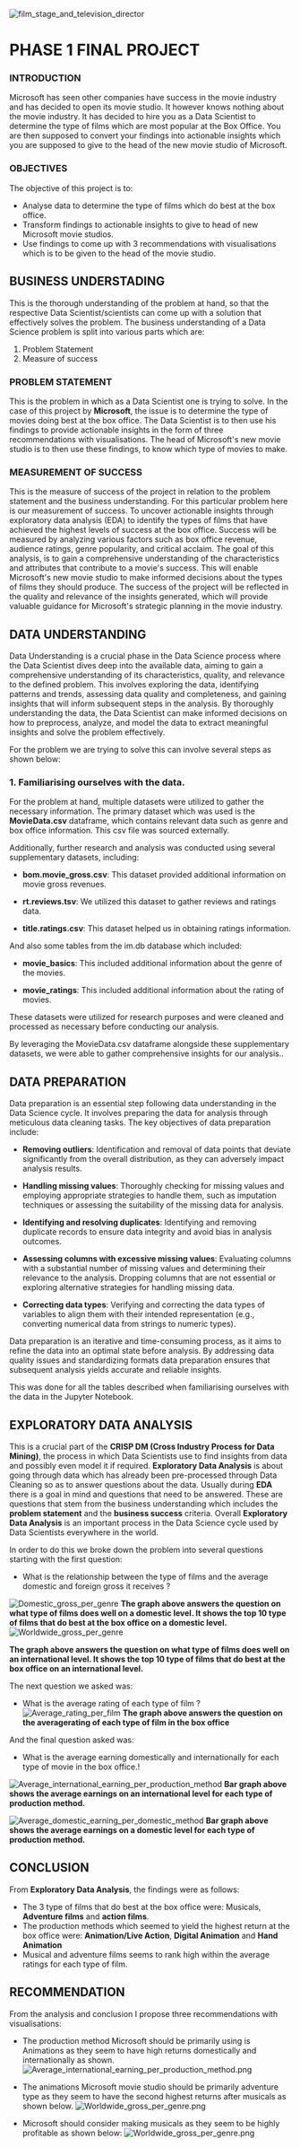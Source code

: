 ![film_stage_and_television_director](https://github.com/DennisWainaina/Phase_1_final_project/assets/116555573/fe94daa9-8c76-4caf-9219-44b9a51f2d57)
# PHASE 1 FINAL PROJECT

### INTRODUCTION

Microsoft has seen other companies have success in the movie industry and has decided to open its movie studio. It however knows nothing about the movie industry. It has decided to hire you as a Data Scientist to determine the type of films which are most popular at the Box Office. You are then supposed to convert your findings into actionable insights which you are supposed to give to the head of the new movie studio of Microsoft.

### OBJECTIVES
The objective of this project is to:
- Analyse data to determine the type of films which do best at the box office.
- Transform findings to actionable insights to give to head of new Microsoft movie studios.
- Use findings to come up with 3 recommendations with visualisations which is to be given to the head of the movie studio.

## BUSINESS UNDERSTADING

This is the thorough understanding of the problem at hand, so that the respective Data Scientist/scientists can come up with a solution that effectively solves the problem. The business understanding of a Data Science problem is split into various parts which are:
1. Problem Statement
2. Measure of success

### PROBLEM STATEMENT
This is the problem in which as a Data Scientist one is trying to solve. In the case of this project by **Microsoft**, the issue is to determine the type of movies doing best at the box office. The Data Scientist is to then use his findings to provide actionable insights in the form of three recommendations with visualisations. The head of Microsoft's new movie studio is to then use these findings, to know which type of movies to make.

### MEASUREMENT OF SUCCESS
This is the measure of success of the project in relation to the problem statement and the business understanding. For this particular problem here is our measurement of success. To uncover actionable insights through exploratory data analysis (EDA) to identify the types of films that have achieved the highest levels of success at the box office. Success will be measured by analyzing various factors such as box office revenue, audience ratings, genre popularity, and critical acclaim. The goal of this analysis, is to gain a comprehensive understanding of the characteristics and attributes that contribute to a movie's success. This will enable Microsoft's new movie studio to make informed decisions about the types of films they should produce. The success of the project will be reflected in the quality and relevance of the insights generated, which will provide valuable guidance for Microsoft's strategic planning in the movie industry.

## DATA UNDERSTANDING
Data Understanding is a crucial phase in the Data Science process where the Data Scientist dives deep into the available data, aiming to gain a comprehensive understanding of its characteristics, quality, and relevance to the defined problem. This involves exploring the data, identifying patterns and trends, assessing data quality and completeness, and gaining insights that will inform subsequent steps in the analysis. By thoroughly understanding the data, the Data Scientist can make informed decisions on how to preprocess, analyze, and model the data to extract meaningful insights and solve the problem effectively.

For the problem we are trying to solve this can involve several steps as shown below:

### 1. Familiarising ourselves with the data.

For the problem at hand, multiple datasets were utilized to gather the necessary information. The primary dataset which was used is the **MovieData.csv** dataframe, which contains relevant data such as genre and box office information. This csv file was sourced externally.

Additionally, further research and analysis was conducted using several supplementary datasets, including:

- **bom.movie_gross.csv**: This dataset provided additional information on movie gross revenues.

- **rt.reviews.tsv**: We utilized this dataset to gather reviews and ratings data.

- **title.ratings.csv**: This dataset helped us in obtaining ratings information.

And also some tables from the im.db database which included:
- **movie_basics**: This included additional information about the genre of the movies.

- **movie_ratings**: This included additional information about the rating of movies.

These datasets were utilized for research purposes and were cleaned and processed as necessary before conducting our analysis.

By leveraging the MovieData.csv dataframe alongside these supplementary datasets, we were able to gather comprehensive insights for our analysis..

## DATA PREPARATION

Data preparation is an essential step following data understanding in the Data Science cycle. It involves preparing the data for analysis through meticulous data cleaning tasks. The key objectives of data preparation include:

- **Removing outliers**: Identification and removal of data points that deviate significantly from the overall distribution, as they can adversely impact analysis results.

- **Handling missing values**: Thoroughly checking for missing values and employing appropriate strategies to handle them, such as imputation techniques or assessing the suitability of the missing data for analysis.

- **Identifying and resolving duplicates**: Identifying and removing duplicate records to ensure data integrity and avoid bias in analysis outcomes.

- **Assessing columns with excessive missing values**: Evaluating columns with a substantial number of missing values and determining their relevance to the analysis. Dropping columns that are not essential or exploring alternative strategies for handling missing data.


- **Correcting data types**: Verifying and correcting the data types of variables to align them with their intended representation (e.g., converting numerical data from strings to numeric types).

Data preparation is an iterative and time-consuming process, as it aims to refine the data into an optimal state before analysis. By addressing data quality issues and standardizing formats data preparation ensures that subsequent analysis yields accurate and reliable insights.

This was done for all the tables described when familiarising ourselves with the data in the Jupyter Notebook.

## EXPLORATORY DATA ANALYSIS

This is a crucial part of the **CRISP DM (Cross Industry Process for Data Mining)**, the process in which Data Scientists use to find insights from data and possibly even model it if required. **Exploratory Data Analysis** is about going through data which has already been pre-processed through Data Cleaning so as to answer questions about the data. Usually during **EDA** there is a goal in mind and questions that need to be answered. These are questions that stem from the business understanding which includes the **problem statement** and the **business success** criteria. Overall **Exploratory Data Analysis** is an important process in the Data Science cycle used by Data Scientists everywhere in the world.

In order to do this we broke down the problem into several questions starting with the first question:
- What is the relationship between the type of films and the average domestic and foreign gross it receives ?

![Domestic_gross_per_genre](https://github.com/DennisWainaina/Phase_1_final_project/assets/116555573/1139c69c-2294-48a3-9caa-ca3e31ebdd2e)
**The graph above answers the question on what type of films does well on a domestic level. It shows the top 10 type of films that do best at the box office on a domestic level.**
![Worldwide_gross_per_genre](https://github.com/DennisWainaina/Phase_1_final_project/assets/116555573/e94fb260-e55e-4bbb-9e0b-fc4a7865b61c)

**The graph above answers the question on what type of films does well on an international level. It shows the top 10 type of films that do best at the box office on an international level.**

The next question we asked was:
- What is the average rating of each type of film ?
![Average_rating_per_film](https://github.com/DennisWainaina/Phase_1_final_project/assets/116555573/a69caabf-1437-43bf-8d57-e1d8db519f30)
 **The graph above answers the question on the averagerating of each type of film in the box office**
 
 And the final question asked was:
- What is the average earning domestically and internationally for each type of movie in the box office.!

![Average_international_earning_per_production_method](https://github.com/DennisWainaina/Phase_1_final_project/assets/116555573/f485150d-cccb-463f-a7b6-d72f05509f6b)
**Bar graph above shows the average earnings on an international level for each type of production method.**

![Average_domestic_earning_per_domestic_method](https://github.com/DennisWainaina/Phase_1_final_project/assets/116555573/f9b6d77e-9597-4ed7-97c6-e1efcc2bf917)
**Bar graph above shows the average earnings on a domestic level for each type of production method.**

## CONCLUSION

From **Exploratory Data Analysis**, the findings were as follows:
- The 3 type of films that do best at the box office were: Musicals, **Adventure films** and **action films**.
- The production methods which seemed to yield the highest return at the box office were: **Animation/Live Action**, **Digital Animation** and **Hand Animation**
- Musical and adventure films seems to rank high within the average ratings for each type of film.

## RECOMMENDATION
From the analysis and conclusion I propose three recommendations with visualisations:

- The production method Microsoft should be primarily using is Animations as they seem to have high returns domestically and internationally as shown.
![Average_international_earning_per_production_method.png](attachment:Average_international_earning_per_production_method.png) 

- The animations Microsoft movie studio should be primarily adventure type as they seem to have the second highest returns after
  musicals as shown below.
  ![Worldwide_gross_per_genre.png](attachment:Worldwide_gross_per_genre.png)
  
- Microsoft should consider making musicals as they seem to be highly profitable as shown below:
![Worldwide_gross_per_genre.png](attachment:Worldwide_gross_per_genre.png)


